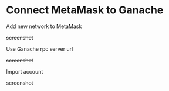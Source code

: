 # Connect MetaMask to Ganache

Add new network to MetaMask

~~screenshot~~

Use Ganache rpc server url

~~screenshot~~

Import account

~~screenshot~~

